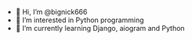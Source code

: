 - 👋 Hi, I’m @bignick666
- 👀 I’m interested in Python programming
- 🌱 I’m currently learning Django, aiogram and Python

<!---
bignick666/bignick666 is a ✨ special ✨ repository because its `README.md` (this file) appears on your GitHub profile.
You can click the Preview link to take a look at your changes.
--->
